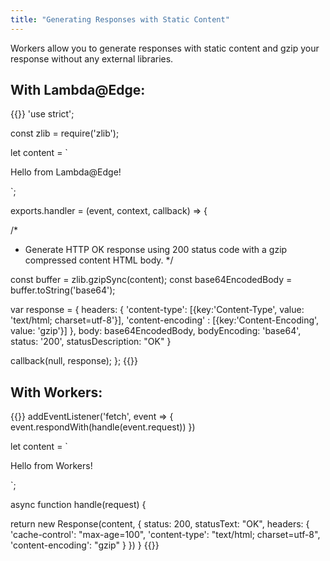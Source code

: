 ```yaml
---
title: "Generating Responses with Static Content"
---
```


Workers allow you to generate responses with static content and gzip your response without any external libraries.

## With Lambda@Edge:
{{<highlight javascript>}}
'use strict';

const zlib = require('zlib');

let content = `
<!DOCTYPE html>
<html lang="en">
  <head>
    <meta charset="utf-8">
    <title>Simple Lambda@Edge Static Content Response</title>
  </head>
  <body>
    <p>Hello from Lambda@Edge!</p>
  </body>
</html>
`;

exports.handler = (event, context, callback) => {

  /*
   * Generate HTTP OK response using 200 status code with a gzip compressed content HTML body.
   */
  
  const buffer = zlib.gzipSync(content); 
  const base64EncodedBody = buffer.toString('base64');
  
  var response = {
    headers: {
      'content-type': [{key:'Content-Type', value: 'text/html; charset=utf-8'}],
      'content-encoding' : [{key:'Content-Encoding', value: 'gzip'}]
    },
    body: base64EncodedBody,
    bodyEncoding: 'base64',
    status: '200',
    statusDescription: "OK"
  }

  callback(null, response);
};
{{</highlight>}}

## With Workers:
{{<highlight javascript>}}
addEventListener('fetch', event => {
  event.respondWith(handle(event.request))
})

let content = `
<!DOCTYPE html>
<html lang="en">
  <head>
    <meta charset="utf-8">
    <title>Simple Workers Static Content Response</title>
  </head>
  <body>
    <p>Hello from Workers!</p>
  </body>
</html>
`;

async function handle(request) {

  return new Response(content, {
    status: 200,
    statusText: "OK",
    headers: {
      'cache-control': "max-age=100",
      'content-type': "text/html; charset=utf-8",
      'content-encoding': "gzip"
    }
  })
}
{{</highlight>}}